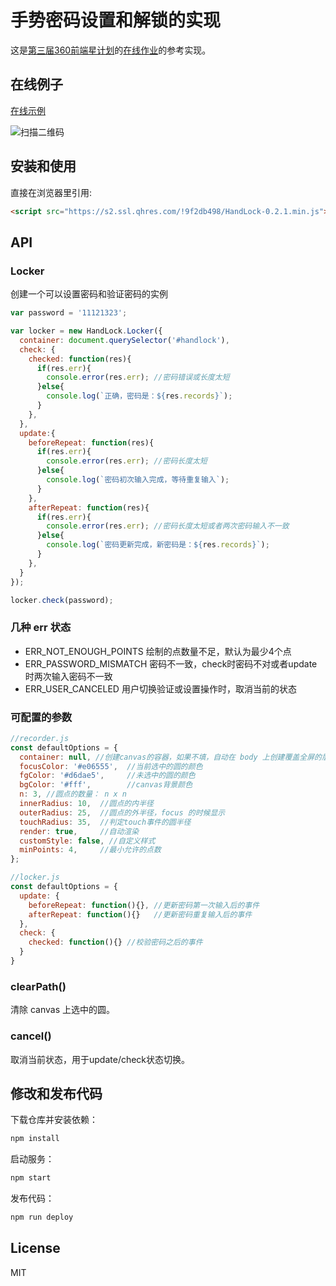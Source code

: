 # 手势密码设置和解锁的实现

这是[第三届360前端星计划](http://html5.360.cn/star)的[在线作业](doc/handlock.md)的参考实现。

## 在线例子

[在线示例](http://handlock.test.h5jun.com/example/locker.html)

![扫描二维码](https://p.ssl.qhimg.com/t0183f30bf0e1670466.png)

## 安装和使用

直接在浏览器里引用:

```html
<script src="https://s2.ssl.qhres.com/!9f2db498/HandLock-0.2.1.min.js"></script>
```

## API

### Locker

创建一个可以设置密码和验证密码的实例

```js
var password = '11121323';

var locker = new HandLock.Locker({
  container: document.querySelector('#handlock'),
  check: {
    checked: function(res){
      if(res.err){
        console.error(res.err); //密码错误或长度太短
      }else{
        console.log(`正确，密码是：${res.records}`);
      }
    },
  },
  update:{
    beforeRepeat: function(res){
      if(res.err){
        console.error(res.err); //密码长度太短
      }else{
        console.log(`密码初次输入完成，等待重复输入`);
      }
    },
    afterRepeat: function(res){
      if(res.err){
        console.error(res.err); //密码长度太短或者两次密码输入不一致
      }else{
        console.log(`密码更新完成，新密码是：${res.records}`);
      }
    },
  }
});

locker.check(password);
```

### 几种 err 状态

- ERR_NOT_ENOUGH_POINTS 绘制的点数量不足，默认为最少4个点
- ERR_PASSWORD_MISMATCH 密码不一致，check时密码不对或者update时两次输入密码不一致
- ERR_USER_CANCELED     用户切换验证或设置操作时，取消当前的状态

### 可配置的参数

```js
//recorder.js
const defaultOptions = {
  container: null, //创建canvas的容器，如果不填，自动在 body 上创建覆盖全屏的层
  focusColor: '#e06555',  //当前选中的圆的颜色
  fgColor: '#d6dae5',     //未选中的圆的颜色
  bgColor: '#fff',        //canvas背景颜色
  n: 3, //圆点的数量： n x n
  innerRadius: 10,  //圆点的内半径
  outerRadius: 25,  //圆点的外半径，focus 的时候显示
  touchRadius: 35,  //判定touch事件的圆半径
  render: true,     //自动渲染
  customStyle: false, //自定义样式
  minPoints: 4,     //最小允许的点数
};
```

```js
//locker.js
const defaultOptions = {
  update: {
    beforeRepeat: function(){}, //更新密码第一次输入后的事件
    afterRepeat: function(){}   //更新密码重复输入后的事件
  },
  check: {
    checked: function(){} //校验密码之后的事件
  }
}
```

### clearPath()

清除 canvas 上选中的圆。

### cancel()

取消当前状态，用于update/check状态切换。

## 修改和发布代码

下载仓库并安装依赖：

```bash
npm install
```

启动服务：

```bash
npm start
```

发布代码：

```bash
npm run deploy
```

## License

MIT
